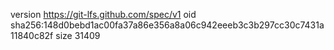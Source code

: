 version https://git-lfs.github.com/spec/v1
oid sha256:148d0bebd1ac00fa37a86e356a8a06c942eeeb3c3b297cc30c7431a11840c82f
size 31409
